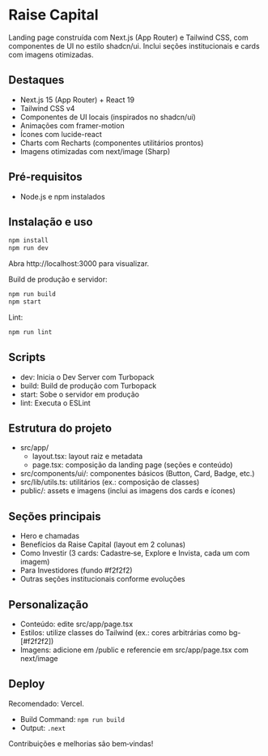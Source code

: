 # Raise Capital

Landing page construída com Next.js (App Router) e Tailwind CSS, com componentes de UI no estilo shadcn/ui. Inclui seções institucionais e cards com imagens otimizadas.

## Destaques
- Next.js 15 (App Router) + React 19
- Tailwind CSS v4
- Componentes de UI locais (inspirados no shadcn/ui)
- Animações com framer-motion
- Ícones com lucide-react
- Charts com Recharts (componentes utilitários prontos)
- Imagens otimizadas com next/image (Sharp)

## Pré‑requisitos
- Node.js e npm instalados

## Instalação e uso
```bash
npm install
npm run dev
```
Abra http://localhost:3000 para visualizar.

Build de produção e servidor:
```bash
npm run build
npm start
```

Lint:
```bash
npm run lint
```

## Scripts
- dev: Inicia o Dev Server com Turbopack
- build: Build de produção com Turbopack
- start: Sobe o servidor em produção
- lint: Executa o ESLint

## Estrutura do projeto
- src/app/
  - layout.tsx: layout raiz e metadata
  - page.tsx: composição da landing page (seções e conteúdo)
- src/components/ui/: componentes básicos (Button, Card, Badge, etc.)
- src/lib/utils.ts: utilitários (ex.: composição de classes)
- public/: assets e imagens (inclui as imagens dos cards e ícones)

## Seções principais
- Hero e chamadas
- Benefícios da Raise Capital (layout em 2 colunas)
- Como Investir (3 cards: Cadastre‑se, Explore e Invista, cada um com imagem)
- Para Investidores (fundo #f2f2f2)
- Outras seções institucionais conforme evoluções

## Personalização
- Conteúdo: edite src/app/page.tsx
- Estilos: utilize classes do Tailwind (ex.: cores arbitrárias como bg-[#f2f2f2])
- Imagens: adicione em /public e referencie em src/app/page.tsx com next/image

## Deploy
Recomendado: Vercel.
- Build Command: `npm run build`
- Output: `.next`

Contribuições e melhorias são bem‑vindas!
